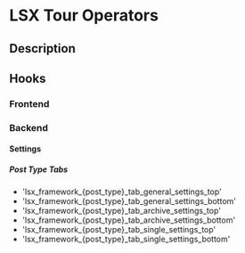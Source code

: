 # LSX Tour Operators

## Description

## Hooks

### Frontend

### Backend

#### Settings

##### Post Type Tabs

 * 'lsx_framework_{post_type}_tab_general_settings_top'
 * 'lsx_framework_{post_type}_tab_general_settings_bottom' 
 * 'lsx_framework_{post_type}_tab_archive_settings_top'
 * 'lsx_framework_{post_type}_tab_archive_settings_bottom'
 * 'lsx_framework_{post_type}_tab_single_settings_top'
 * 'lsx_framework_{post_type}_tab_single_settings_bottom'